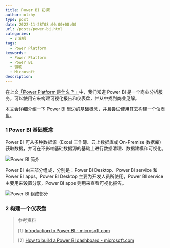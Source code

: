 ```yaml
---
title: Power BI 初探
author: olzhy
type: post
date: 2022-11-28T08:00:00+08:00
url: /posts/power-bi.html
categories:
  - 计算机
tags:
  - Power Platform
keywords:
  - Power Platform
  - Power BI
  - 微软
  - Microsoft
description:
---
```


在上文[「Power Platform 是什么？」](https://olzhy.github.io/posts/what-is-power-platform.html)中，我们知道 Power BI 是一个商业分析服务，可以使用它来构建可视化报告和仪表盘，并从中找到商业见解。

本文会详细介绍一下 Power BI 里边的基础概念，并且尝试使用其去构建一个仪表盘。

### 1 Power BI 基础概念

Power BI 可从多种数据源（Excel 工作簿、云上数据库或 On-Premise 数据库）获取数据，并可在不影响基础数据源的基础上进行数据清理、数据建模和可视化。

![Power BI 简介](https://olzhy.github.io/static/images/uploads/2022/11/power-bi-intro.png#center)

Power BI 由三部分组成，分别是：Power BI Desktop、Power BI service 和 Power BI apps。Power BI Desktop 主要为开发人员所使用，Power BI service 主要用来设置分享，Power BI apps 则用来查看可视化报告。

![Power BI 组成部分](https://olzhy.github.io/static/images/uploads/2022/11/power-bi-parts.png#center)

### 2 构建一个仪表盘

> 参考资料
>
> [1] [Introduction to Power BI - microsoft.com](https://learn.microsoft.com/en-us/training/modules/introduction-power-bi/)
>
> [2] [How to build a Power BI dashboard - microsoft.com](https://learn.microsoft.com/en-us/training/modules/build-simple-dashboard/)
